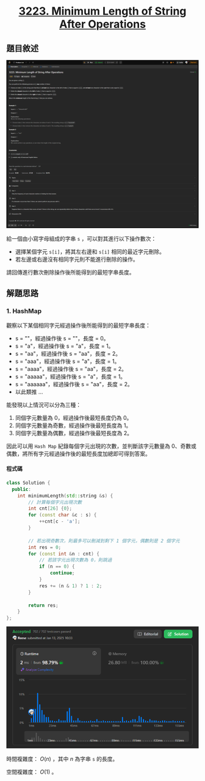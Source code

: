 # <center> [3223. Minimum Length of String After Operations](https://leetcode.com/problems/minimum-length-of-string-after-operations/description/) </center>

## 題目敘述

[![](https://raw.githubusercontent.com/reese60525/ForPicGo/main/ForPicGo/Pictures/202501131037545.png)](https://raw.githubusercontent.com/reese60525/ForPicGo/main/ForPicGo/Pictures/202501131037545.png)

給一個由小寫字母組成的字串 `s` ，可以對其進行以下操作數次：

- 選擇某個字元 `s[i]`，將其左右邊和 `s[i]` 相同的最近字元刪除。
- 若左邊或右邊沒有相同字元則不能進行刪除的操作。

請回傳進行數次刪除操作後所能得到的最短字串長度。

## 解題思路

### 1. HashMap

觀察以下某個相同字元經過操作後所能得到的最短字串長度：

- s = ""，經過操作後 s = ""，長度 = 0。
- s = "a"，經過操作後 s = "a"，長度 = 1。
- s = "aa"，經過操作後 s = "aa"，長度 = 2。
- s = "aaa"，經過操作後 s = "a"，長度 = 1。
- s = "aaaa"，經過操作後 s = "aa"，長度 = 2。
- s = "aaaaa"，經過操作後 s = "a"，長度 = 1。
- s = "aaaaaa"，經過操作後 s = "aa"，長度 = 2。
- 以此類推 ...

能發現以上情況可以分為三種：

1. 同個字元數量為 0，經過操作後最短長度仍為 0。
2. 同個字元數量為奇數，經過操作後最短長度為 1。
3. 同個字元數量為偶數，經過操作後最短長度為 2。

因此可以用 `Hash Map` 紀錄每個字元出現的次數，並判斷該字元數量為 0、奇數或偶數，將所有字元經過操作後的最短長度加總即可得到答案。

#### 程式碼

```cpp {.line-numbers}
class Solution {
  public:
    int minimumLength(std::string &s) {
        // 計算每個字元出現次數
        int cnt[26] {0};
        for (const char &c : s) {
            ++cnt[c - 'a'];
        }

        // 若出現奇數次，則最多可以刪減到剩下 1 個字元，偶數則是 2 個字元
        int res = 0;
        for (const int &n : cnt) {
            // 若該字元出現次數為 0，則跳過
            if (n == 0) {
                continue;
            }
            res += (n & 1) ? 1 : 2;
        }

        return res;
    }
};
```

[![](https://raw.githubusercontent.com/reese60525/ForPicGo/main/ForPicGo/Pictures/202501131048505.png)](https://raw.githubusercontent.com/reese60525/ForPicGo/main/ForPicGo/Pictures/202501131048505.png)

時間複雜度： $O(n)$ ，其中 $n$ 為字串 `s` 的長度。

空間複雜度： $O(1)$ 。
